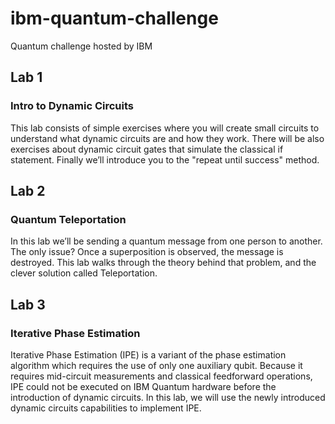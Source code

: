 # ibm-quantum-challenge
Quantum challenge hosted by IBM

## Lab 1
### Intro to Dynamic Circuits
This lab consists of simple exercises where you will create small circuits to understand what dynamic circuits are and how they work. There will be also exercises about dynamic circuit gates that simulate the classical if statement. Finally we’ll introduce you to the "repeat until success" method.

## Lab 2
### Quantum Teleportation
In this lab we’ll be sending a quantum message from one person to another. The only issue? Once a superposition is observed, the message is destroyed. This lab walks through the theory behind that problem, and the clever solution called Teleportation.

## Lab 3
### Iterative Phase Estimation
Iterative Phase Estimation (IPE) is a variant of the phase estimation algorithm which requires the use of only one auxiliary qubit. Because it requires mid-circuit measurements and classical feedforward operations, IPE could not be executed on IBM Quantum hardware before the introduction of dynamic circuits. In this lab, we will use the newly introduced dynamic circuits capabilities to implement IPE.
